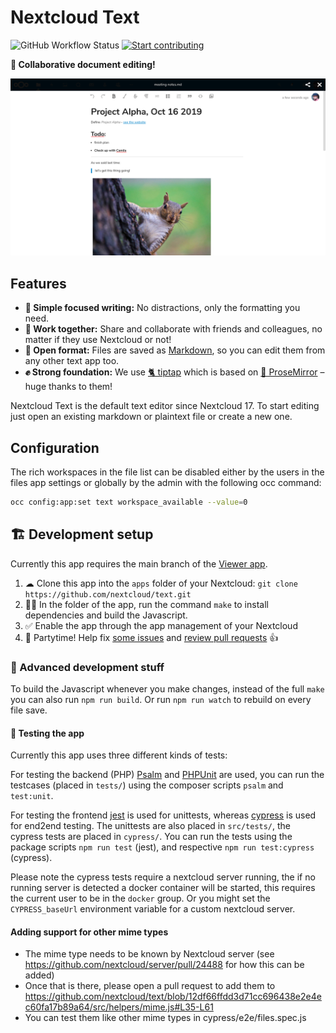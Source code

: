 # Nextcloud Text

![GitHub Workflow Status](https://img.shields.io/github/actions/workflow/status/nextcloud/text/node.yml?branch=main)
[![Start contributing](https://img.shields.io/github/issues/nextcloud/text/good%20first%20issue?color=7057ff&label=Contribute)](https://github.com/nextcloud/text/issues?q=is%3Aissue+is%3Aopen+sort%3Aupdated-desc+label%3A%22good+first+issue%22)


**📑 Collaborative document editing!**

![](img/screenshots/screenshot1.png)

## Features

- **📝 Simple focused writing:** No distractions, only the formatting you need.
- **🙋 Work together:** Share and collaborate with friends and colleagues, no matter if they use Nextcloud or not!
- **💾 Open format:** Files are saved as [Markdown](https://en.wikipedia.org/wiki/Markdown), so you can edit them from any other text app too.
- **✊ Strong foundation:** We use [🐈 tiptap](https://tiptap.dev) which is based on [🦉 ProseMirror](https://prosemirror.net) – huge thanks to them!

Nextcloud Text is the default text editor since Nextcloud 17. To start editing just open an existing markdown or plaintext file or create a new one.

## Configuration

The rich workspaces in the file list can be disabled either by the users in the files app settings or globally by the admin with the following occ command:

```bash
occ config:app:set text workspace_available --value=0
```


## 🏗 Development setup

Currently this app requires the main branch of the [Viewer app](https://github.com/nextcloud/viewer).

1. ☁ Clone this app into the `apps` folder of your Nextcloud: `git clone https://github.com/nextcloud/text.git`
2. 👩‍💻 In the folder of the app, run the command `make` to install dependencies and build the Javascript.
3. ✅ Enable the app through the app management of your Nextcloud
4. 🎉 Partytime! Help fix [some issues](https://github.com/nextcloud/text/issues) and [review pull requests](https://github.com/nextcloud/text/pulls) 👍

### 🧙 Advanced development stuff
To build the Javascript whenever you make changes, instead of the full `make` you can also run `npm run build`. Or run `npm run watch` to rebuild on every file save.

#### 🐞 Testing the app
Currently this app uses three different kinds of tests:

For testing the backend (PHP) [Psalm](https://psalm.dev/) and [PHPUnit](https://phpunit.de/) are used,
you can run the testcases (placed in `tests/`) using the composer scripts `psalm` and `test:unit`.

For testing the frontend [jest](https://jestjs.io/) is used for unittests, whereas [cypress](https://www.cypress.io/) is used for end2end testing.
The unittests are also placed in `src/tests/`, the cypress tests are placed in `cypress/`.
You can run the tests using the package scripts `npm run test` (jest), and respective `npm run test:cypress` (cypress).

Please note the cypress tests require a nextcloud server running, the if no running server is detected a docker container will be started,
this requires the current user to be in the `docker` group.
Or you might set the `CYPRESS_baseUrl` environment variable for a custom nextcloud server.

#### Adding support for other mime types

- The mime type needs to be known by Nextcloud server (see https://github.com/nextcloud/server/pull/24488 for how this can be added)
- Once that is there, please open a pull request to add them to https://github.com/nextcloud/text/blob/12df66ffdd3d71cc696438e2e4ec60fa17b89a64/src/helpers/mime.js#L35-L61
- You can test them like other mime types in cypress/e2e/files.spec.js
